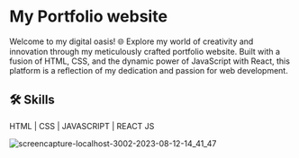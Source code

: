 # My Portfolio website

Welcome to my digital oasis! 🌐 Explore my world of creativity and innovation through my meticulously crafted portfolio website. Built with a fusion of HTML, CSS, and the dynamic power of JavaScript with React, this platform is a reflection of my dedication and passion for web development.


## 🛠 Skills

HTML | CSS | JAVASCRIPT | REACT JS 

![screencapture-localhost-3002-2023-08-12-14_41_47](https://github.com/KamakshiOjha/My-Portfolio-website/assets/114620432/ee9ef3e5-9742-46b3-984c-654519fad5d3)
